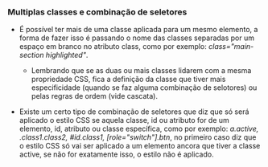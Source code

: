 ### Multiplas classes e combinação de seletores

* É possível ter mais de uma classe aplicada para um mesmo elemento, a forma de fazer isso é passando o nome das classes separadas por um espaço em branco no atributo class, como por exemplo: *class="main-section highlighted"*.
    * Lembrando que se as duas ou mais classes lidarem com a mesma propriedade CSS, fica a definição da classe que tiver mais especificidade (quando se faz alguma combinação de selotores) ou pelas regras de ordem (vide cascata).

* Existe um certo tipo de combinação de seletores que diz que só será aplicado o estilo CSS se aquela classe, id ou atributo for de um elemento, id, atributo ou classe específica, como por exemplo: *a.active, .class1.class2, #id.class1, [role="switch"].btn*, no primeiro caso diz que o estilo CSS só vai ser aplicado a um elemento ancora que tiver a classe active, se não for exatamente isso, o estilo não é aplicado.